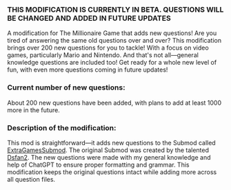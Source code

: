 ### THIS MODIFICATION IS CURRENTLY IN BETA. QUESTIONS WILL BE CHANGED AND ADDED IN FUTURE UPDATES
A modification for The Millionaire Game that adds new questions! Are you tired of answering the same old questions over and over? This modification brings over 200 new questions for you to tackle! With a focus on video games, particularly Mario and Nintendo. And that's not all—general knowledge questions are included too! Get ready for a whole new level of fun, with even more questions coming in future updates!

### Current number of new questions: 
About 200 new questions have been added, with plans to add at least 1000 more in the future.

### Description of the modification:

This mod is straightforward—it adds new questions to the Submod called [ExtraGamesSubmod](https://github.com/Dsfan2/ExtraGamesSubmod?tab=readme-ov-file#current-games). 
The original Submod was created by the talented [Dsfan2](https://github.com/Dsfan2).
The new questions were made with my general knowledge and help of ChatGPT to ensure proper formatting and grammar. 
This modification keeps the original questions intact while adding more across all question files.
